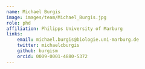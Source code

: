 ```yaml
---
name: Michael Burgis
image: images/team/Michael_Burgis.jpg
role: phd
affiliation: Philipps University of Marburg
links:
    email: michael.burgis@biologie.uni-marburg.de
    twitter: michaelcburgis
    github: burgism
    orcid: 0009-0001-4880-5372
---
```


